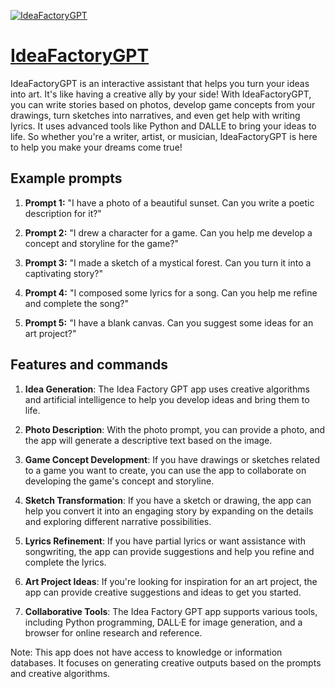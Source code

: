 [![IdeaFactoryGPT](https://files.oaiusercontent.com/file-vY2vPMWUid1ai9V36heJQ0gf?se=2123-10-18T01%3A51%3A56Z&sp=r&sv=2021-08-06&sr=b&rscc=max-age%3D31536000%2C%20immutable&rscd=attachment%3B%20filename%3D5b4dc272-37f2-437a-b7a1-b2b24ddd34d1.png&sig=Z6d1i1I17TxL9BL7NfrRqi4LkOnvIT44QbFabNa/HLg%3D)](https://chat.openai.com/g/g-Sxbt1qmkd-ideafactorygpt)

# [IdeaFactoryGPT](https://chat.openai.com/g/g-Sxbt1qmkd-ideafactorygpt)

IdeaFactoryGPT is an interactive assistant that helps you turn your ideas into art. It's like having a creative ally by your side! With IdeaFactoryGPT, you can write stories based on photos, develop game concepts from your drawings, turn sketches into narratives, and even get help with writing lyrics. It uses advanced tools like Python and DALLE to bring your ideas to life. So whether you're a writer, artist, or musician, IdeaFactoryGPT is here to help you make your dreams come true!

## Example prompts

1. **Prompt 1:** "I have a photo of a beautiful sunset. Can you write a poetic description for it?"
   
2. **Prompt 2:** "I drew a character for a game. Can you help me develop a concept and storyline for the game?"
   
3. **Prompt 3:** "I made a sketch of a mystical forest. Can you turn it into a captivating story?"
   
4. **Prompt 4:** "I composed some lyrics for a song. Can you help me refine and complete the song?"
   
5. **Prompt 5:** "I have a blank canvas. Can you suggest some ideas for an art project?"

## Features and commands

1. **Idea Generation**: The Idea Factory GPT app uses creative algorithms and artificial intelligence to help you develop ideas and bring them to life.

2. **Photo Description**: With the photo prompt, you can provide a photo, and the app will generate a descriptive text based on the image.

3. **Game Concept Development**: If you have drawings or sketches related to a game you want to create, you can use the app to collaborate on developing the game's concept and storyline.

4. **Sketch Transformation**: If you have a sketch or drawing, the app can help you convert it into an engaging story by expanding on the details and exploring different narrative possibilities.

5. **Lyrics Refinement**: If you have partial lyrics or want assistance with songwriting, the app can provide suggestions and help you refine and complete the lyrics.

6. **Art Project Ideas**: If you're looking for inspiration for an art project, the app can provide creative suggestions and ideas to get you started.

7. **Collaborative Tools**: The Idea Factory GPT app supports various tools, including Python programming, DALL·E for image generation, and a browser for online research and reference.

Note: This app does not have access to knowledge or information databases. It focuses on generating creative outputs based on the prompts and creative algorithms.